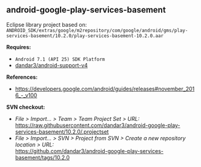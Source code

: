 ## android-google-play-services-basement

Eclipse library project based on:<br/>
`ANDROID_SDK/extras/google/m2repository/com/google/android/gms/play-services-basement/10.2.0/play-services-basement-10.2.0.aar`

**Requires:**
- `Android 7.1 (API 25) SDK Platform`
- [dandar3/android-support-v4](https://github.com/dandar3/android-support-v4/tree/25.2.0)

**References:**
- https://developers.google.com/android/guides/releases#november_2016_-_v100

**SVN checkout:** 
- _File > Import... > Team > Team Project Set > URL:_<br/>
  https://raw.githubusercontent.com/dandar3/android-google-play-services-basement/10.2.0/.projectset
- _File > Import... > SVN > Project from SVN > Create a new repository location > URL:_<br/> 
  https://github.com/dandar3/android-google-play-services-basement/tags/10.2.0
